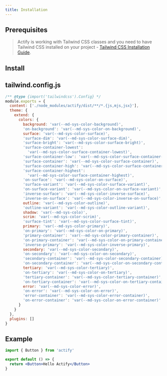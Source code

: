 ```yaml
---
title: Installation
---
```


## Prerequisites

> Actify is working with Tailwind CSS classes and you need to have Tailwind CSS installed on your project - <a href="https://tailwindcss.com/docs/installation/framework-guides" target="_blank">Tailwind CSS Installation Guide</a>.

## Install

<tabs activeTabIndex={0} language="shell" tabs='[{"label":"pnpm","icon":"pnpm","content":"pnpm add actify"},{"label":"yarn","icon":"yarn","content":"yarn add actify"},{"label":"npm","icon":"npm","content":"npm i actify"}]'>
</tabs>

## tailwind.config.js

```js
/** @type {import('tailwindcss').Config} */
module.exports = {
  content: ['./node_modules/actify/dist/**/*.{js,mjs,jsx}'],
  theme: {
    extend: {
      colors: {
        background: 'var(--md-sys-color-background)',
        'on-background': 'var(--md-sys-color-on-background)',
        surface: 'var(--md-sys-color-surface)',
        'surface-dim': 'var(--md-sys-color-surface-dim)',
        'surface-bright': 'var(--md-sys-color-surface-bright)',
        'surface-container-lowest':
          'var(--md-sys-color-surface-container-lowest)',
        'surface-container-low': 'var(--md-sys-color-surface-container-low)',
        'surface-container': 'var(--md-sys-color-surface-container)',
        'surface-container-high': 'var(--md-sys-color-surface-container-high)',
        'surface-container-highest':
          'var(--md-sys-color-surface-container-highest)',
        'on-surface': 'var(--md-sys-color-on-surface)',
        'surface-variant': 'var(--md-sys-color-surface-variant)',
        'on-surface-variant': 'var(--md-sys-color-on-surface-variant)',
        'inverse-surface': 'var(--md-sys-color-inverse-surface)',
        'inverse-on-surface': 'var(--md-sys-color-inverse-on-surface)',
        outline: 'var(--md-sys-color-outline)',
        'outline-variant': 'var(--md-sys-color-outline-variant)',
        shadow: 'var(--md-sys-colo)',
        scrim: 'var(--md-sys-color-scrim)',
        'surface-tint': 'var(--md-sys-color-surface-tint)',
        primary: 'var(--md-sys-color-primary)',
        'on-primary': 'var(--md-sys-color-on-primary)',
        'primary-container': 'var(--md-sys-color-primary-container)',
        'on-primary-container': 'var(--md-sys-color-on-primary-container)',
        'inverse-primary': 'var(--md-sys-color-inverse-primary)',
        secondary: 'var(--md-sys-color-secondary)',
        'on-secondary': 'var(--md-sys-color-on-secondary)',
        'secondary-container': 'var(--md-sys-color-secondary-container)',
        'on-secondary-container': 'var(--md-sys-color-on-secondary-container)',
        tertiary: 'var(--md-sys-color-tertiary)',
        'on-tertiary': 'var(--md-sys-color-on-tertiary)',
        'tertiary-container': 'var(--md-sys-color-tertiary-container)',
        'on-tertiary-container': 'var(--md-sys-color-on-tertiary-container)',
        error: 'var(--md-sys-color-error)',
        'on-error': 'var(--md-sys-color-on-error)',
        'error-container': 'var(--md-sys-color-error-container)',
        'on-error-container': 'var(--md-sys-color-on-error-container)'
      }
    }
  },
  plugins: []
}
```

## Example

```jsx
import { Button } from 'actify'

export default () => {
  return <Button>Hello Actify</Button>
}
```
